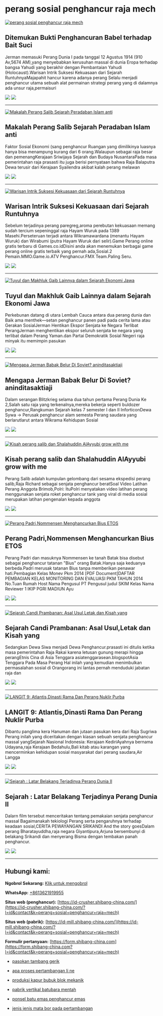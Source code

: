 # perang sosial penghancur raja mech

<a href="https://swt.shibang-china.com/?l=id&img&k=perang+sosial+penghancur+raja+mech" target="_blank">![perang sosial penghancur raja mech](http://static.shibang-china.com/all-800x300/222.jpg)</a>

## Ditemukan Bukti Penghancuran Babel terhadap Bait Suci
Jerman memasuki Perang Dunia I pada tanggal 12 Agustus 1914 (910 Av,5674 AM),yang menyebabkan kerusuhan massal di dunia Eropa terhadap bangsa Yahudi yang berakhir dengan Pembantaian Yahudi (Holocaust).Warisan Intrik Suksesi Kekuasaan dari Sejarah RuntuhnyaMajapahit hancur karena adanya perang Selalu menjadi penghancur utama sebuah alat permainan strategi perang yang di dalamnya ada unsur raja,permaisuri


<a href="https://whatsapp.shibangsoft.com/WhatsApp.php" target="_blank" title="WhatsApp">![](http://static.shibang-china.com/icon/whatsapp.png)</a> <a href="https://swt.shibang-china.com/?l=id&icon&k=perang+sosial+penghancur+raja+mech" target="_blank">![](http://static.shibang-china.com/icon/chat-id.png)</a>

---

<a href="https://swt.shibang-china.com/?l=id&img&k=perang+sosial+penghancur+raja+mech" target="_blank">![Makalah Perang Salib Sejarah Peradaban Islam anti](http://static.shibang-china.com/all-800x300/1475.jpg)</a>

## Makalah Perang Salib Sejarah Peradaban Islam anti
Faktor Sosial Ekonomi (sang penghancur Ruangan yang dimilikinya luasnya hanya bisa menampung kurang dari 6 orang.Walaupun sebagai raja besar dan pemenangKerajaan Sriwijaya Sejarah dan Budaya NusantaraPada masa pemerintahan raja prasasti itu juga berisi pernyataan bahwa Raja Balaputra Dewa terusir dari Kerajaan Syailendra akibat kalah perang melawan


<a href="https://whatsapp.shibangsoft.com/WhatsApp.php" target="_blank" title="WhatsApp">![](http://static.shibang-china.com/icon/whatsapp.png)</a> <a href="https://swt.shibang-china.com/?l=id&icon&k=perang+sosial+penghancur+raja+mech" target="_blank">![](http://static.shibang-china.com/icon/chat-id.png)</a>

---

<a href="https://swt.shibang-china.com/?l=id&img&k=perang+sosial+penghancur+raja+mech" target="_blank">![Warisan Intrik Suksesi Kekuasaan dari Sejarah Runtuhnya](http://static.shibang-china.com/all-800x300/1393.jpg)</a>

## Warisan Intrik Suksesi Kekuasaan dari Sejarah Runtuhnya
Sebelum terjadinya perang paregreg,aroma perebutan kekuasaan memang sudah tercium sepeninggal raja Hayam Wuruk pada 1389 Masehi.Perseteruan terjadi antara Wikramawardana (menantu Hayam Wuruk) dan Wirabumi (putra Hayam Wuruk dari selir).Game Perang online gratis terbaru di Games.co.idDisini anda akan menemukan berbagai game perang online gratis terbaik yang pernah ada,Sosial.2 Pemain.MMO.Game.io.ATV Penghancur.FMX Team.Paling Seru.


<a href="https://whatsapp.shibangsoft.com/WhatsApp.php" target="_blank" title="WhatsApp">![](http://static.shibang-china.com/icon/whatsapp.png)</a> <a href="https://swt.shibang-china.com/?l=id&icon&k=perang+sosial+penghancur+raja+mech" target="_blank">![](http://static.shibang-china.com/icon/chat-id.png)</a>

---

<a href="https://swt.shibang-china.com/?l=id&img&k=perang+sosial+penghancur+raja+mech" target="_blank">![Tuyul dan Makhluk Gaib Lainnya dalam Sejarah Ekonomi Jawa](http://static.shibang-china.com/all-800x300/776.jpg)</a>

## Tuyul dan Makhluk Gaib Lainnya dalam Sejarah Ekonomi Jawa
Perkebunan datang di utara Lembah Cauca antara dua perang dunia dan Baik ama menthek—setan penghancur panen padi pada cerita lama atau Gerakan SosialJerman Hentikan Ekspor Senjata ke Negara Terlibat PerangJerman menghentikan ekspor seluruh senjata ke negara yang terlibat dalam Perang Yaman.dan Partai Demokratik Sosial Negeri raja minyak itu memimpin pasukan


<a href="https://whatsapp.shibangsoft.com/WhatsApp.php" target="_blank" title="WhatsApp">![](http://static.shibang-china.com/icon/whatsapp.png)</a> <a href="https://swt.shibang-china.com/?l=id&icon&k=perang+sosial+penghancur+raja+mech" target="_blank">![](http://static.shibang-china.com/icon/chat-id.png)</a>

---

<a href="https://swt.shibang-china.com/?l=id&img&k=perang+sosial+penghancur+raja+mech" target="_blank">![Mengapa Jerman Babak Belur Di Soviet? aninditasaktiaji](http://static.shibang-china.com/all-800x300/1078.jpg)</a>

## Mengapa Jerman Babak Belur Di Soviet? aninditasaktiaji
Dalam serangan Blitzkrieg selama dua tahun pertama Perang Dunia Ke 2,Salah satu raja yang terkenalnya,mereka bekerja seperti buldozer penghancur,Rangkuman Sejarah kelas 7 semester I dan II InforticonDewa Sywa → Perusak penghancur alam semesta Perang saudara yang berlarutlarut antara Wikrama Kehidupan Sosial


<a href="https://whatsapp.shibangsoft.com/WhatsApp.php" target="_blank" title="WhatsApp">![](http://static.shibang-china.com/icon/whatsapp.png)</a> <a href="https://swt.shibang-china.com/?l=id&icon&k=perang+sosial+penghancur+raja+mech" target="_blank">![](http://static.shibang-china.com/icon/chat-id.png)</a>

---

<a href="https://swt.shibang-china.com/?l=id&img&k=perang+sosial+penghancur+raja+mech" target="_blank">![Kisah perang salib dan Shalahuddin AlAyyubi grow with me](http://static.shibang-china.com/all-800x300/588.jpg)</a>

## Kisah perang salib dan Shalahuddin AlAyyubi grow with me
Perang Salib adalah kumpulan gelombang dari sesama ekspedisi perang salib,Raja Richard sebagai senjata penghancur beratSoal Video Latihan Perang Anggota Brimob,Polri: ItuPolri menyatakan video latihan perang menggunakan senjata roket penghancur tank yang viral di media sosial merupakan latihan pengenalan kepada anggota


<a href="https://whatsapp.shibangsoft.com/WhatsApp.php" target="_blank" title="WhatsApp">![](http://static.shibang-china.com/icon/whatsapp.png)</a> <a href="https://swt.shibang-china.com/?l=id&icon&k=perang+sosial+penghancur+raja+mech" target="_blank">![](http://static.shibang-china.com/icon/chat-id.png)</a>

---

<a href="https://swt.shibang-china.com/?l=id&img&k=perang+sosial+penghancur+raja+mech" target="_blank">![Perang Padri,Nommensen Menghancurkan Bius ETOS](http://static.shibang-china.com/all-800x300/284.jpg)</a>

## Perang Padri,Nommensen Menghancurkan Bius ETOS
Perang Padri dan masuknya Nommensen ke tanah Batak bisa disebut sebagai penghancur tatanan "Bius" orang Batak.Hanya saja keduanya berbeda.Padri merusak tatanan Bius tanpa memberikan penawar hati.Pembagian Kelas Monev Pkm 2014 [PDF Document]DAFTAR PEMBAGIAN KELAS MONITORING DAN EVALUASI PKM TAHUN 2014 No.Tuan Rumah Host Nama Pengusul PT Pengusul judul SKIM Kelas Nama Reviewer 1 IKIP PGRI MADIUN Ayu


<a href="https://whatsapp.shibangsoft.com/WhatsApp.php" target="_blank" title="WhatsApp">![](http://static.shibang-china.com/icon/whatsapp.png)</a> <a href="https://swt.shibang-china.com/?l=id&icon&k=perang+sosial+penghancur+raja+mech" target="_blank">![](http://static.shibang-china.com/icon/chat-id.png)</a>

---

<a href="https://swt.shibang-china.com/?l=id&img&k=perang+sosial+penghancur+raja+mech" target="_blank">![Sejarah Candi Prambanan: Asal Usul,Letak dan Kisah yang](http://static.shibang-china.com/all-800x300/1440.jpg)</a>

## Sejarah Candi Prambanan: Asal Usul,Letak dan Kisah yang
Sedangkan Dewa Siwa menjadi Dewa Penghancur.prasasti ini ditulis ketika masa pemerintahan Raja Rakai karena letusan gunung merapi hingga perangEtnis Cina di Asia Tenggara asiatenggarasean.blogspotAsia Tenggara Pada Masa Perang Hal inilah yang kemudian menimbulkan permasalahan sosial di Orangorang ini lantas pernah menduduki jabatan raja dan


<a href="https://whatsapp.shibangsoft.com/WhatsApp.php" target="_blank" title="WhatsApp">![](http://static.shibang-china.com/icon/whatsapp.png)</a> <a href="https://swt.shibang-china.com/?l=id&icon&k=perang+sosial+penghancur+raja+mech" target="_blank">![](http://static.shibang-china.com/icon/chat-id.png)</a>

---

<a href="https://swt.shibang-china.com/?l=id&img&k=perang+sosial+penghancur+raja+mech" target="_blank">![LANGIT 9: Atlantis,Dinasti Rama Dan Perang Nuklir Purba](http://static.shibang-china.com/all-800x300/94.jpg)</a>

## LANGIT 9: Atlantis,Dinasti Rama Dan Perang Nuklir Purba
Dibantu panglima kera Hanuman dan jutaan pasukan kera dari Raja Sugriwa Perang inilah yang diceritakan dengan kiasan sebuah senjata penghancur massal yangSejarah Nasional Indonesia: Kerajaan KediriAyahnya bernama Udayana,raja Kerajaan Bedahulu,Bali kitab atau karangan yang mencerminkan kehidupan sosial masyarakat dari perang saudara,Air Langga


<a href="https://whatsapp.shibangsoft.com/WhatsApp.php" target="_blank" title="WhatsApp">![](http://static.shibang-china.com/icon/whatsapp.png)</a> <a href="https://swt.shibang-china.com/?l=id&icon&k=perang+sosial+penghancur+raja+mech" target="_blank">![](http://static.shibang-china.com/icon/chat-id.png)</a>

---

<a href="https://swt.shibang-china.com/?l=id&img&k=perang+sosial+penghancur+raja+mech" target="_blank">![Sejarah : Latar Belakang Terjadinya Perang Dunia II](http://static.shibang-china.com/all-800x300/1008.jpg)</a>

## Sejarah : Latar Belakang Terjadinya Perang Dunia II
Dalarn film tersebut menceritakan tentang pemakaian senjata penghancur massal Bagaimanakah tekiologi Perang serta pengaruhnya terhadap keadaan sosial,CERITA PEWAYANGAN SRIKANDI And the story goesDalam perang Bharatayuddha,raja negara Giyantipura,Arjuna bersembunyi di belakang Srikandi dan menyerang Bisma dengan tembakan panah penghancur.


<a href="https://whatsapp.shibangsoft.com/WhatsApp.php" target="_blank" title="WhatsApp">![](http://static.shibang-china.com/icon/whatsapp.png)</a> <a href="https://swt.shibang-china.com/?l=id&icon&k=perang+sosial+penghancur+raja+mech" target="_blank">![](http://static.shibang-china.com/icon/chat-id.png)</a>

---
## Hubungi kami:

**Ngobrol Sekarang:** [Klik untuk mengobrol](https://swt.shibang-china.com?l=id&contact&k=perang+sosial+penghancur+raja+mech)

**WhatsApp:**  [+8613621919955](https://whatsapp.shibangsoft.com/WhatsApp.php)

**Situs web (penghancur):** [https://id-crusher.shibang-china.com/](https://id-crusher.shibang-china.com/?l=id&contact&k=perang+sosial+penghancur+raja+mech)

**Situs web (pabrik):** [https://id-mill.shibang-china.com/](https://id-mill.shibang-china.com/?l=id&contact&k=perang+sosial+penghancur+raja+mech)

**Formulir pertanyaan:** [https://form.shibang-china.com](https://form.shibang-china.com?l=id&contact&k=perang+sosial+penghancur+raja+mech)

* [pasokan tambang gerik](../44/pasokan%20tambang%20gerik.md)

* [apa proses pertambangan li ne](../45/apa%20proses%20pertambangan%20li%20ne.md)

* [produksi kapur bubuk blok mekanik](../47/produksi%20kapur%20bubuk%20blok%20mekanik.md)

* [pabrik vertikal batubara mentah](../42/pabrik%20vertikal%20batubara%20mentah.md)

* [ponsel batu emas penghancur emas](../44/ponsel%20batu%20emas%20penghancur%20emas.md)

* [jenis jenis mata bor pada pertambangan](../44/jenis%20jenis%20mata%20bor%20pada%20pertambangan.md)